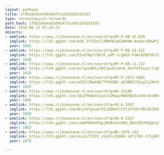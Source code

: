 ```yaml
---
layout: pathway
title: 2f8b2dedeeb569b473ca5631692d1433
type: chronological-forwards
path_hash: 2f8b2dedeeb569b473ca5631692d1433
date: 2018-06-12 07:24:23
objects:
- weblink: https://www.rijksmuseum.nl/en/search?q=RP-P-OB-15.929
  imglink: https://lh5.ggpht.com/bO6_Sf5IQz7jXMWhB7pG2WU0N-WvAqrcO0wP154YFuKFb5s0NLhv-tfBdtNXByv2BOQ2Q1gLvEpNMGnxibRLvi5mzQ=s200
  year: 1602
- weblink: https://www.rijksmuseum.nl/en/search?q=RP-P-OB-24.431
  imglink: https://lh5.ggpht.com/E5o6fNplYQGlR_q4P-zrg66X-FGWcAZKEh6tI46cztgTh3Q0ZTuN__UpSOi4ENv0QTWA5uinjhONB8hCN-79xONGdQ=s200
  year: 1610
- weblink: https://www.rijksmuseum.nl/en/search?q=RP-P-OB-11.122
  imglink: https://lh4.ggpht.com/Az7que0WSiJW1IpvDcwVvK_4XcF4T4vqirlJg8hvNWf__IYt-oSIcXwrRK7MM5hdTid35_OwDxPgn16rHs6Bqi-rz99Q=s200
  year: 1634
- weblink: https://www.rijksmuseum.nl/en/search?q=RP-P-1913-4905
  imglink: https://lh3.ggpht.com/aGP2CZNpkNDfTYKUQBX_qG3BDSCXSxyZj29mtBenOb6PMBYjQdnTqD_XvfG-3f3NyHBoJLVkm-O3WJ0n_eHlAV72mw=s200
  year: 1825
- weblink: https://www.rijksmuseum.nl/en/search?q=BK-15298
  imglink: https://lh4.ggpht.com/3EuFPHAWrAuync5ZMwqz9WUHQ5XsV2HruhsW904TU7A3VasiQ6hzpEq2cUCVyeppdlkLznpWhlhtCfWQIivwNrYkD7w=s200
  year: 1845
- weblink: https://www.rijksmuseum.nl/en/search?q=SK-A-3267
  imglink: https://lh5.ggpht.com/WUjSVYgswUrRI1DO0mt1tFl2YhSDrFNrEb7AVWl519yyDlFJd1Qpnp-co9s0AYsda5FGBTZGeK_CD8dVNtWoo0SXgXs=s200
  year: 1850
- weblink: https://www.rijksmuseum.nl/en/search?q=SK-A-2227
  imglink: https://lh5.ggpht.com/LeONPNh8oPUpjMUWxUe3d0G_DkktDb3FKgQuy9rRe-1usn_Ls6u5yrQfvlLC3nARNJWTe3ZOLUR7-hbe1Zai6NN3RU8=s200
  year: 1863
- weblink: https://www.rijksmuseum.nl/en/search?q=BK-1976-192
  imglink: https://lh3.ggpht.com/uLaiLTI5YZ_sVy6lv2G6NA-sEYj7KU-JrSjWXko4BVE0IZ7WiwUq6wyAA3PwjFKnAKg7YZ297VZ9nYFIMEIWCLz15H4=s200
  year: 1870

---
```

